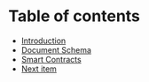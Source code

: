 # Table of contents

* [Introduction](README.md)
* [Document Schema](document-schema.md)
* [Smart Contracts](smart-contracts.md)
* [Next item](next-item.md)

